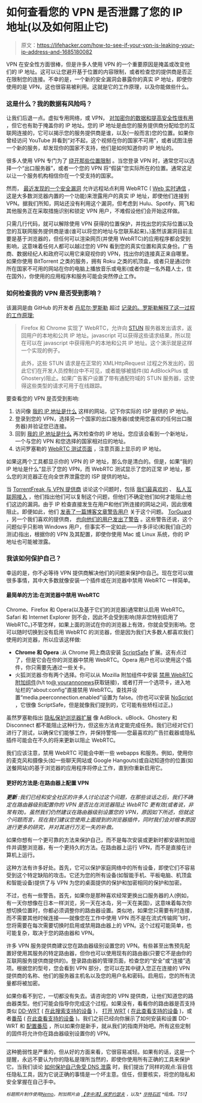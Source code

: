 # 如何查看您的 VPN 是否泄露了您的 IP 地址(以及如何阻止它)

> 原文：<https://lifehacker.com/how-to-see-if-your-vpn-is-leaking-your-ip-address-and-1685180082>

VPN 在安全性方面很棒，但是许多人使用 VPN 的一个重要原因是掩盖或改变他们的 IP 地址。这可以让您避开基于位置的内容限制，或者检查您的提供商是否正在限制您的连接。不幸的是，一个新的安全漏洞会暴露你的真实 IP 地址，即使你使用的是 VPN，这也很容易被利用。这就是它的工作原理，以及你能做些什么。



### 这是什么？我的数据有风险吗？

让我们后退一点。虚拟专用网络，或 VPN， [对加密你的数据和提高安全性很有用](https://lifehacker.com/why-you-should-be-using-a-vpn-and-how-to-choose-one-5940565) ，但它也有助于掩盖你的 IP 地址。您的 IP 地址是由您的服务提供商分配给您的互联网连接的，它可以揭示您的服务提供商是谁，以及(一般而言)您的位置。如果你曾经访问 YouTube 并看到“对不起，这个视频在你的国家不可用”，或者试图注册一个新的服务，却发现你的国家不支持，他们是如何知道你的 IP 地址的。

很多人使用 VPN 专门为了 [绕开那些位置限制](https://lifehacker.com/the-always-up-to-date-guide-to-streaming-blocked-conten-5983904) 。当您登录 VPN 时，通常您可以选择一个“出口服务器”，或者一个您的 VPN 将“假装”您实际所在的位置。通常这足以让一个服务机构相信你在一个受支持的国家。

然而， [最近发现的一个安全漏洞](http://torrentfreak.com/huge-security-flaw-leaks-vpn-users-real-ip-addresses-150130/) 允许远程站点利用 WebRTC ( [Web 实时通信](http://en.wikipedia.org/wiki/WebRTC) ，这是大多数浏览器内置的一个功能)来泄露用户的真实 IP 地址，即使他们连接到 VPN。据我们所知，网站还没有利用这个漏洞，但考虑到 Hulu、Spotify、网飞和其他服务正在采取措施识别和锁定 VPN 用户，不难假设他们会开始这样做。

只需几行代码，就可以解除使用 VPN 获得的位置保护，并找出您的实际位置以及您的互联网服务提供商是谁(谁可以将您的地址与您联系起来)。)虽然该漏洞目前主要是基于浏览器的，但任何可以渲染网页(并使用 WebRTC)的应用程序都会受到影响，这意味着任何人都可以越过您的 VPN 看到您的真实位置和真实身份。广告商、数据经纪人和政府可以用它来窥视你的 VPN，找出你的连接真正来自哪里。如果你使用 BitTorrent 之类的服务，拥有 Roku 之类的机顶盒，或者只是通过你所在国家不可用的网站在你的电脑上播放音乐或电影(或者你是一名外籍人士，住在国外)，你使用的应用程序和服务可能会突然停止工作。

### 如何检查我的 VPN 是否受到影响？

该漏洞是由 GitHub 的开发者 [丹尼尔·罗斯勒](https://daylightpirates.org/) 超过 [记录的。罗斯勒解释了这一过程的工作原理:](https://github.com/diafygi/webrtc-ips)

> Firefox 和 Chrome 实现了 WebRTC，允许向 [STUN](http://en.wikipedia.org/wiki/STUN) 服务器发出请求，返回用户的本地和公共 IP 地址。javascript 可以获得这些请求结果，所以现在可以在 javascript 中获得用户的本地和公共 IP 地址。这个演示就是这样一个实现的例子。
> 
> 此外，这些 STUN 请求是在正常的 XMLHttpRequest 过程之外发出的，因此它们在开发人员控制台中不可见，或者能够被插件(如 AdBlockPlus 或 Ghostery)阻止。如果广告客户设置了带有通配符域的 STUN 服务器，这使得这些类型的请求可用于在线跟踪。

要查看您的 VPN 是否受到影响:

1.  访问像 [我的 IP 地址是什么](http://whatismyipaddress.com/) 这样的网站，记下你实际的 ISP 提供的 IP 地址。
2.  登录到您的 VPN，选择另一个国家的出口服务器(或使用您喜欢的任何出口服务器)并验证您已连接。
3.  回到 [我的 IP 地址是什么](http://whatismyipaddress.com/) 再次检查你的 IP 地址。您应该会看到一个新地址，一个与您的 VPN 和您选择的国家相对应的地址。
4.  访问罗塞勒的 [WebRTC 测试页面](https://diafygi.github.io/webrtc-ips/) ，注意页面上显示的 IP 地址。

如果这两个工具都显示你的 VPN 的 IP 地址，那么你是清白的。但是，如果“我的 IP 地址是什么”显示了您的 VPN，而 WebRTC 测试显示了您的正常 IP 地址，那么您的浏览器正在向全世界泄露您的 ISP 提供的地址。

当 [TorrentFreak 与 VPN 提供商](http://torrentfreak.com/huge-security-flaw-leaks-vpn-users-real-ip-addresses-150130/) 谈论这个问题时，包括 [我们最喜欢的](https://lifehacker.com/five-best-vpn-service-providers-5935863) 、 [私人互联网接入](https://www.privateinternetaccess.com/pages/buy-vpn/lifehacker) ，他们指出他们可以复制这个问题，但他们不确定他们如何才能阻止他们这边的漏洞。由于 IP 检查直接发生在用户和他们所连接的网站之间，因此很难阻止。即便如此，他们 [发表了一篇博客文章警告用户](https://www.privateinternetaccess.com/forum/discussion/8204/how-to-stop-webrtc-local-ip-address-leaks-on-google-chrome-and-mozilla-firefox-while-using-private-i#latest) 关于这个问题。 [TorGuard](http://torguard.net/) ，另一个我们喜欢的提供商， [也向他们的用户发出了警告](https://torguard.net/blog/browser-security-vulnerability-may-allow-real-ip-leak/) 。这些警告还说，这个问题似乎只影响 Windows 用户，但事实不一定如此——许多评论(和我们自己的测试)指出，根据你的 VPN 及其配置，即使你使用 Mac 或 Linux 系统，你的 IP 地址也可能被泄露。

### 我该如何保护自己？

幸运的是，你不必等待 VPN 提供商解决他们的问题来保护你自己。现在您可以做很多事情，其中大多数就像安装一个插件或在浏览器中禁用 WebRTC 一样简单。

#### 最简单的方法:在浏览器中禁用 WebRTC

Chrome、Firefox 和 Opera(以及基于它们的浏览器)通常默认启用 WebRTC。Safari 和 Internet Explorer 则不会，因此不会受到影响(除非您特别启用了 WebRTC。)不管怎样，如果上面的测试在你的浏览器上有效，你就会受到影响。您可以随时切换到没有启用 WebRTC 的浏览器，但是因为我们大多数人都喜欢我们使用的浏览器，所以应该这样做:

*   **Chrome 和 Opera** :从 Chrome 网上商店安装 [ScriptSafe](https://chrome.google.com/webstore/detail/scriptsafe/oiigbmnaadbkfbmpbfijlflahbdbdgdf?hl=en) 扩展。这有点过了，但是它会在你的浏览器中禁用 WebRTC。Opera 用户也可以使用这个插件，你只需要先通过一些关卡。
*   火狐浏览器:你有两个选择。你可以从 Mozilla 附加组件中安装 [禁用 WebRTC 附加组件](https://addons.mozilla.org/en-US/firefox/addon/happy-bonobo-disable-webrtc/)(h/t to[@ yourannonews](https://twitter.com/YourAnonNews/status/564500853286252544)获取链接)，或者打开一个选项卡，进入地址栏的“about:config”直接禁用 WebRTC。查找并设置“media.peerconnection.enabled”设置为 false。(你也可以安装 [NoScript](https://addons.mozilla.org/en-US/firefox/addon/noscript/) ，它很像 ScriptSafe，但是就像我们提到的，它可能有些矫枉过正。)

虽然罗塞勒指出 [隐私保护浏览器扩展](https://lifehacker.com/the-best-browser-extensions-that-protect-your-privacy-479408034) 像 AdBlock、uBlock、Ghostery 和 Disconnect 都不能阻止这种行为，但这些方法肯定能完成任务。我们已经对它们进行了测试，以确保它们能够工作，并保持警惕——您最喜欢的广告拦截器或隐私插件可能会在不久的将来更新以阻止 WebRTC。

我们应该注意，禁用 WebRTC 可能会中断一些 webapps 和服务。例如，使用你的麦克风和摄像头(如一些聊天网站或 Google Hangouts)或自动知道你的位置(如送餐网站)的基于浏览器的应用程序将停止工作，直到你重新启用它。

#### 更好的方法是:在路由器上配置 VPN

***更新*** *:我们已经和安全社区的许多人讨论过这个问题，在那些谈话之后，我们不确定在路由器级别配置你的 VPN 是否比在浏览器阻止 WebRTC 更有效(或者说，非常有效)。虽然我们仍然建议在路由器级别设置您的 VPN，原因如下所述，但就这个问题而言，现在我们建议您使用上面提到的浏览器插件，同时我们会对根本原因进行更多的研究，并对其进行万无一失的补救。*

如果你想有一个更可靠的方法来保护自己，而不是每次安装或更新时都安装附加组件并调整浏览器，有一个更持久的方法。在路由器上运行 VPN，而不是直接在计算机上运行。

这种方法有许多好处。首先，它可以保护家庭网络中的所有设备，即使它们不容易受到这个特定缺陷的攻击。它还为您的所有设备(如智能手机、平板电脑、机顶盒和智能设备)提供了与 VPN 为您的桌面提供的保护和加密相同的保护和加密。

不过，也有一些警告。首先，如果你是那种喜欢经常更换出口服务器的人(例如，有一天你想像在日本一样浏览，另一天在冰岛，另一天在美国)，这意味着每次你想切换位置时，你都必须调整你的路由器设置。类似地，如果您只需要有时连接，而不需要其他时候连接——就像您在工作中使用 VPN 而不是在流式传输网飞时，您将需要在每次需要切换时启用或禁用路由器上的 VPN。这个过程可能简单，也可能复杂，取决于您的路由器和 VPN。

许多 VPN 服务提供商建议您在路由器级别设置您的 VPN。有些甚至出售预先配置好使用其服务的特定路由器，但你也可以使用现有的路由器(只要它不是由你的互联网服务提供商提供的)。登录路由器的管理页面，检查您的“安全”或“连接”选项。根据您的型号，您会看到 VPN 部分，您可以在其中键入您正在连接的 VPN 提供商的名称、他们的服务器主机名以及您的用户名和密码。启用后，您的所有流量都将被加密。

如果你看不到它，一切都没有失去。请咨询您的 VPN 提供商，让他们知道您的路由器类型。他们可能会指导你完成这个过程。如果没有，看看你的路由器是否支持类似 [DD-WRT](http://www.dd-wrt.com/site/index) ( [在此搜索支持的设备](http://www.dd-wrt.com/site/support/router-database) )， [打开 WRT](https://openwrt.org/) ( [在此查看支持的设备](http://wiki.openwrt.org/toh/start) )，或者[番茄](http://www.polarcloud.com/tomato) ( [在此查看支持的设备](http://www.polarcloud.com/tomatofaq#what_will_this_run_on) )。我们之前已经向你展示了如何安装和设置 DD-WRT 和 [配置番茄](http://lifehacker.com/turn-your-60-router-into-a-user-friendly-super-router-344765) ，所以如果你是新手，就从我们的指南开始吧。所有这些定制的固件将允许你在路由器级别设置你的 VPN。

* * *

这种脆弱性是严重的，但从好的方面来看，它很容易减轻。如果有的话，这是一个提醒，永远不要认为你的隐私是理所当然的，即使你使用所有正确的工具来保护它。当我们谈论 [如何保护自己免受 DNS 泄露](https://lifehacker.com/how-to-boost-your-internet-security-with-dnscrypt-510386189) 时，我们提出了同样的观点:盲目信任隐私工具，因为它说正确的事情是一个坏主意。信任，但要核实，将您的隐私和安全掌握在自己手中。

<small>*标题照片制作使用*</small>[<small>*Nemo*</small>](http://pixabay.com/en/padlock-black-lock-locked-closed-294535/)<small>*。附加照片由*</small> [<small>*【李中清】*</small>](https://www.flickr.com/photos/jronaldlee/5996590138)<small></small>*[<small>*保罗约瑟夫*</small>](https://www.flickr.com/photos/sashafatcat/3424567565) <small>*，以及*</small> [<small>*华特石匠*</small>](https://www.flickr.com/photos/waltstoneburner/2864394686) <small>*组成。*T51】</small>*